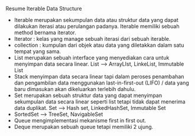 Resume Iterable Data Structure

- Iterable merupakan sekumpulan data atau struktur data yang dapat dilakukan iterasi atau perulangan padanya. Iterable memiliki sebuah method bernama iterator. 
- Iterator : kelas yang manage sebuah iterasi dari sebuah iterable. 
- collection : kumpulan dari objek atau data yang diletakkan dalam satu tempat yang sama. 
- List merupakan sebuah interface yang menyediakan cara untuk menyimpan data secara linear. 
List --> ArrayLIst, LinkeList, Immutable List
- Stack menyimpan data secara linear tapi dalam peroses penambahan dan pengambilan data menggunakan last-in-first-out (LIFO) / data yang baru dimasukan akan dikeluarkan terlebih dahulu. 
- Set merupakan sebuah struktur data yang dapat menyimpan sekumpulan data secara linear seperti list tetapi tidak dapat menerima data duplikat. 
Set --> Hash set, LinkedHashSet, Immutable Set
- SortedSet --> TreeSet, NavigableSet
- Queue mengimplementasi mekanisme first in first out. 
- Deque merupakan sebuah queue tetapi memiliki 2 ujung. 
